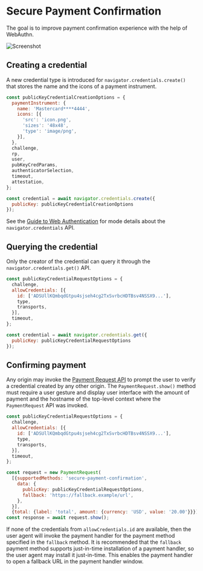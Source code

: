 # Secure Payment Confirmation

The goal is to improve payment confirmation experience with the help of WebAuthn.

![Screenshot](https://raw.githubusercontent.com/rsolomakhin/secure-payment-confirmation/master/payment.png)

## Creating a credential

A new credential type is introduced for `navigator.credentials.create()` that stores the name and the icons of a payment instrument.

```javascript
const publicKeyCredentialCreationOptions = {
  paymentInstrument: {
    name: 'Mastercard****4444',
    icons: [{
  	  'src': 'icon.png',
  	  'sizes': '48x48',
  	  'type': 'image/png',
    }],
  },
  challenge,
  rp,
  user,
  pubKeyCredParams,
  authenticatorSelection,
  timeout,
  attestation,
};

const credential = await navigator.credentials.create({
  publicKey: publicKeyCredentialCreationOptions
});
```

See the [Guide to Web Authentication](https://webauthn.guide/) for mode details about the `navigator.credentials` API.

## Querying the credential

Only the creator of the credential can query it through the `navigator.credentials.get()` API.

```javascript
const publicKeyCredentialRequestOptions = {
  challenge,
  allowCredentials: [{
    id: ['ADSUllKQmbqdGtpu4sjseh4cg2TxSvrbcHDTBsv4NSSX9...'],
    type,
    transports,
  }],
  timeout,
};

const credential = await navigator.credentials.get({
  publicKey: publicKeyCredentialRequestOptions
});
```

## Confirming payment

Any origin may invoke the [Payment Request API](https://w3c.github.io/payment-request/) to prompt the user to verify a credential created by any other origin. The `PaymentRequest.show()` method must require a user gesture and display user interface with the amount of payment and the hostname of the top-level context where the `PaymentRequest` API was invoked.

```javascript
const publicKeyCredentialRequestOptions = {
  challenge,
  allowCredentials: [{
    id: ['ADSUllKQmbqdGtpu4sjseh4cg2TxSvrbcHDTBsv4NSSX9...'],
    type,
    transports,
  }],
  timeout,
};

const request = new PaymentRequest(
  [{supportedMethods: 'secure-payment-confirmation',
    data: {
      publicKey: publicKeyCredentialRequestOptions,
      fallback: 'https://fallback.example/url',
    },
  }],
  {total: {label: 'total', amount: {currency: 'USD', value: '20.00'}}});
const response = await request.show();
```

If none of the credentials from `allowCredentials.id` are available, then the user agent will invoke the payment handler for the payment method specified in the `fallback` method. It is recommended that the `fallback` payment method supports just-in-time installation of a payment handler, so the user agent may install it just-in-time. This enables the payment handler to open a fallback URL in the payment handler window.
